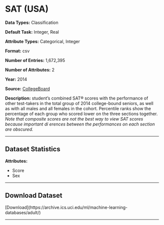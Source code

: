 # SAT (USA)

<b>Data Types:</b> Classification

<b>Default Task:</b> Integer, Real

<b>Attribute Types:</b> Categorical, Integer

<b>Format:</b> csv

<b>Number of Entries:</b> 1,672,395

<b>Number of Attributes:</b> 2

<b>Year:</b> 2014

<b>Source:</b> [CollegeBoard](https://research.collegeboard.org/programs/sat/data/archived/cb-seniors-2014)

<b>Description:</b>  student’s combined SAT® scores with the performance of other test-takers in the total group of 2014 college-bound seniors, as well as with all males and all females in the cohort. Percentile ranks show the percentage of each group who scored lower on the three sections together.
<i>Note that composite scores are not the best way to view SAT scores because important di erences between the performances on each section are obscured.</i>

---

<h2>Dataset Statistics</h2>
<b>Attributes:</b>  

- Score
- Sex
---

 <h2>Download Dataset</h2>
 [Download](https://archive.ics.uci.edu/ml/machine-learning-databases/adult/)

 ---

<!--
<h3>citation</h3>  
-->